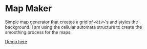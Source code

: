 # Map Maker

Simple map generator that creates a grid of `<div>`'s and styles the background. I am using the cellular automata structure to create the smoothing process for the maps.

[Demo here](http://mapmaker.pgbdev.com/)
